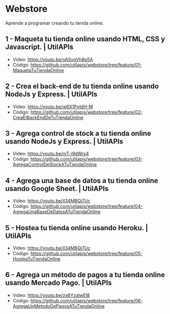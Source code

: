 # Webstore
Aprende a programar creando tu tienda online.

## 1 - Maqueta tu tienda online usando HTML, CSS y Javascript. | UtilAPIs
- Video: https://youtu.be/yASvgVh8p5A
- Código: https://github.com/utilapis/webstore/tree/feature/01-MaquetaTuTiendaOnline

## 2 - Crea el back-end de tu tienda online usando NodeJs y Express. | UtilAPIs
- Video: https://youtu.be/w6X1PxtdH-M
- Código: https://github.com/utilapis/webstore/tree/feature/02-CreaElBackEndDeTuTiendaOnline

## 3 - Agrega control de stock a tu tienda online usando NodeJs y Express. | UtilAPIs
- Video: https://youtu.be/niT-i9dWrs4
- Código: https://github.com/utilapis/webstore/tree/feature/03-AgregaControlDeStockATuTiendaOnline

## 4 - Agrega una base de datos a tu tienda online usando Google Sheet. | UtilAPIs
- Video: https://youtu.be/il34MBQi7Uc
- Código: https://github.com/utilapis/webstore/tree/feature/04-AgregaUnaBaseDeDatosATuTiendaOnline

## 5 - Hostea tu tienda online usando Heroku. | UtilAPIs
- Video: https://youtu.be/il34MBQi7Uc
- Código: https://github.com/utilapis/webstore/tree/feature/05-HosteaTuTiendaOnline

## 6 - Agrega un método de pagos a tu tienda online usando Mercado Pago. | UtilAPIs
- Video: https://youtu.be/zx6YzaIwEl8
- Código: https://github.com/utilapis/webstore/tree/feature/06-AgregaUnMetodoDePagosATuTiendaOnline
